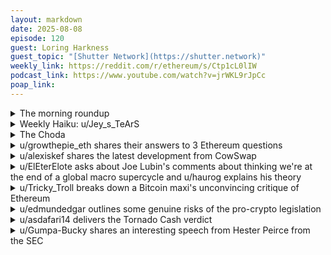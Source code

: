 ```yaml
---
layout: markdown
date: 2025-08-08
episode: 120
guest: Loring Harkness
guest_topic: "[Shutter Network](https://shutter.network)"
weekly_link: https://reddit.com/r/ethereum/s/Ctp1cL0lIW
podcast_link: https://www.youtube.com/watch?v=jrWKL9rJpCc
poap_link: 
---
```



<details markdown=1>
<summary>The morning roundup</summary>
[View on Reddit →](https://reddit.com/r/ethereum/comments/1mkmcbn/comment/n7jrw8c/)

[u/HITMAN616](https://reddit.com/u/HITMAN616)

> Ethereum

[u/PooeyGusset](https://reddit.com/u/PooeyGusset)

> $3,915

[u/harpocryptes](https://reddit.com/u/harpocryptes)

> 0.0335

</details>
<details markdown=1>
<summary>Weekly Haiku: u/Jey_s_TeArS</summary>
[View on Reddit →](https://reddit.com/r/ethereum/comments/1mgatfj/comment/n6rr6je/)

*Cousins in disgust,*

*Distrust Ether as robust,*

*The month of August.*

</details>
<details markdown=1>
<summary>The Choda</summary>
[View on Reddit →](https://reddit.com/r/ethereum/comments/1mkmcbn/comment/n7jrv01/)

༼ つ ◕_◕ ༽つ ETH TAKE MY ENERGY ༼ つ ◕_◕ ༽つ

</details>
<details markdown=1>
<summary>u/growthepie_eth shares their answers to 3 Ethereum questions</summary>
[View on Reddit →](https://reddit.com/r/ethereum/comments/1mennu9/daily_general_discussion_august_01_2025/n6c7x7v/)

We joined 50+ teams to answer the following:  
1. Describe Ethereum in 3 words  
2. What could make Ethereum fail?  
3. What does Ethereum still need to get right to succeed in the next decade?  
  
Our Answers (they had to be short):  
1. Bringing everything onchain  
2. Difficult one - If we were to stop innovating and ossify too soon, we wouldn't fail but we would fall short of our full potential. Thankfully, there is loads left on the roadmap and upgrades are becoming more regular and ambitious...  
3. We need to keep scaling whilst remaining decentralised and permissionless. There is so much room for this pie to grow but we dont just want to onboard existing companies we need to continue to support and encourage new innovation too.  
  
Would love to hear the community here answer these questions!

You can see our video reply and the other teams replies here: [https://eth10.ssv.network/](https://eth10.ssv.network/) (scroll down)

</details>
<details markdown=1>
<summary>u/alexiskef shares the latest development from CowSwap</summary>
[View on Reddit →](https://reddit.com/r/ethereum/comments/1mdsq6h/daily_general_discussion_july_31_2025/n66v7p9/)

CowSwap IS kicking ass once more! They are now enabling [swapping across chains!!!!](https://x.com/CoWSwap/status/1950949183747457411)

"Cross-chain DeFi is the dream, but the reality?

A frustrating dance of separate bridges, swaps, high fees, and security risks. Billions lost to vulnerabilities. 😩

It's time for a change.

Starting today, CoW Swap users can swap across chains."

I have tried a dev version of this, around one month ago.. It works flawlessly...

Edit: fun fact: they have created an NFT (together with Bungee, who is their bridging partner on this), for the release! [Mint it here, at Opensea!](https://opensea.io/collection/cow-swap-goes-multichain-with-bungee/overview)

</details>
<details markdown=1>
<summary>u/ElEterElote asks about Joe Lubin's comments about thinking we're at the end of a global macro supercycle and u/haurog explains his theory</summary>
[View on Reddit →](https://reddit.com/r/ethereum/comments/1mgatfj/daily_general_discussion_august_03_2025/n6pl9zw/)

[u/ElEterElote](https://reddit.com/u/ElEterElote):

In a few interviews regarding SharpLink (SBET), Joe Lubin has discussed how he believes we are coming to the end of a super cycle, referring to fiat reserve currencies and national debt. He's suggested that Ray Dalio and Strauss talk about this, and maybe others, and while I've been able to find Ray Dalio's books and other media I don't know who Strauss is or where to begin with him. Can anyone point me in the right direction?

---

[View on Reddit →](https://reddit.com/r/ethereum/comments/1mgatfj/daily_general_discussion_august_03_2025/n6q908p/)

[u/haurog](https://reddit.com/u/haurog):

If you google "fourth turning" you will find the Strauss-Howe generational theory.

In my understanding the generational theory sees cyclical patterns in the American and more generally western history. Each of these cycles is several decades long (60-120 years or so) and each cycle can be subdivided into 4 distinct generations of about 15-30 years in length.

- The first generation (called High) is the one which builds up institutions, there is a strong community spirit and is generally an optimistic period.
- The second generation (called Awakening) is focused on individualism pushes for freedom of expression.
- The third generation (called Unraveling) is peak individualism and a mistrust of institutions starts to emerge. Social cohesion goes down. 
- The fourth turning (called Crisis) is the period where society has to face many challenges which make it necessary that institutions are getting reformed/rebuilt.

Afterwards a new first generation starts a new cycle.

According to the followers of this theory, we currently are in the fourth turning, which is the Crisis. Depending who you follow, we have been there for 25 years already or only since covid. So if this is true we might stay in this fourth turning for a few more years (or decades). 

The theory and books around it where first published in the 90ies and it got quite a few followers. But this way of analysis of western history is also very much criticized as there is not really a very objective way to clearly distinguish these generations over the last 500 years or so. Nevertheless, many people have been influenced by this cyclical view of the world. I would guess Ray Dalio has also been influenced by this view of the world when he wrote the book 'The Changing World Order' which looks at the most influential countries over the last few hundred years, how they have risen to power and how they vanished again. According to Ray Dalio the world order sees a change of the leading power with the US losing influence and China gaining it. This, he says, will be similar to what happened a hundred years ago when the UK started losing its grip on the world or the Netherlands 250 years ago.

</details>
<details markdown=1>
<summary>u/Tricky_Troll breaks down a Bitcoin maxi's unconvincing critique of Ethereum</summary>
[View on Reddit →](https://reddit.com/r/ethereum/comments/1mi09a5/daily_general_discussion_august_05_2025/n74y385/)

Her whole argument seemed to be Ethereum was too risky, yet the only "risks" she could throw at Ethereum were:

- "Proof of Stake complexities and centralisation risks" — Centralisation which pales in comparison to Bitcoin's now highly consolidated mining sector and regarding risk, well I'd say actively improving the protocol is less risky than an ossified protocol which urgently needs security updates (security budget and quantum proofing being the main risks for Bitcoin here).
- "Greater risk around bridges and L2s" — Just stay on the L1 if you're scared of these risks.
- "Other platforms also doing smart contracts like Bitcoin" — Yes, but which platform is far and away the leader in R&D? I'll give you a hint, it's not Bitcoin, it's not Solana and it rhymes with "Schmethereum".
- "The SEC could still label it a security" — Is this satire? She can't be serious...

---

Context: <https://x.com/Jrag0x/status/1952809046672851243>

</details>
<details markdown=1>
<summary>u/edmundedgar outlines some genuine risks of the pro-crypto legislation</summary>
[View on Reddit →](https://reddit.com/r/ethereum/comments/1mi09a5/daily_general_discussion_august_05_2025/n74h6lm/)

The argument on the GENIUS act is that if you massively grow stablecoins (which I think we will?) you end up with a lot of money lent to banks that might suddenly exit for some crypto greed-and-fear / leverage type of reason. A stablecoin issuer suddenly running on their bank is part of what brought down Silicon Valley Bank so it's not completely irrational. I personally think that if you can't regulate the banking system so that it can handle being able to bank interest-free deposits then your banking system is probably beyond saving, but it's not an idiotic thing to worry about.

The broader argument is that crypto is going to be used to work around all kinds of financial regulations that were created after previous financial crises. Who is lending how much, how do we find out what their exposure is, how do we make sure the whole economy doesn't undergo a massive contraction simultaneously, stuff like that. It's definitely true that previously we've had periods of financial deregulation followed by a financial crisis that taxpayers have had to bail out. Reagan deregulated the banks then got the Savings and Loans crisis, George W Bush did a load of financial deregulation then got the Lehman Shock. 

I think the premises here are correct in that creative people with access to crypto will run circles around any kind of regulation standing between the user and what the user wants to do. I'm not clear on whether crypto will get enough purchase on the real economy that for example uncollateralized loans are being made by non-bank actors in a way that avoids bank regulation; If it's just a token casino then it shouldn't matter too much to the wider economy. But I think it *might* and this is one of the reasons I think ETH is a good investment... So I don't think the concern is nuts.

</details>
<details markdown=1>
<summary>u/asdafari14 delivers the Tornado Cash verdict</summary>
[View on Reddit →](https://reddit.com/r/ethereum/comments/1mivrb0/daily_general_discussion_august_06_2025/n79kint/)

> COUNT 1, MONEY LAUNDERING: NOT UNANIMOUS

> COUNT 2, 1960: GUILTY

> COUNT 3, SANCTIONS EVASION: NOT GUILTY

<https://x.com/theragetech/status/1953132291363926026>

Roman Storm has been found guilty of count 2, conspiracy to operate an unlicensed money transmission business. Max penalty is supposedly five years but the guideline is much lower. He won't go to prison for like 40 years, that he was risking before. 

> Conspiracy to operate an unlicensed money transmission business

I would prefer if he wasn't guilty of anything but this count seems almost true no? According to GPT, it is a crime to even use informal systems (people you trust, couriers) to move money across borders without licenses. TC isn't actually moving the money, Ethereum is, but it kind of enables that too well.

</details>
<details markdown=1>
<summary>u/Gumpa-Bucky shares an interesting speech from Hester Peirce from the SEC</summary>
[View on Reddit →](https://reddit.com/r/ethereum/comments/1mivrb0/daily_general_discussion_august_06_2025/n7bhk2x/)

<https://www.sec.gov/newsroom/speeches-statements/peirce-remarks-blockchain-conference-080425>

Long but interesting speech given by SEC's friendly commissioner Hester Peirce about how new disintermediation technology, such as blockchain, demands a fresh look at the societal balance between security and privacy.  She leads with the parallel history of automation of phone calling away from previously necessary phone operators who had access to your calls to automated self-dialing.  She gets into the third party doctrine and Bank Secrecy Act, which she calls for changing to restore privacy in light of new digital technology.

</details>
